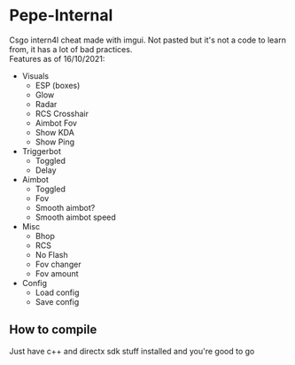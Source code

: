 # Pepe-Internal
Csgo intern4l cheat made with imgui. Not pasted but it's not a code to learn from, it has a lot of bad practices.  
Features as of 16/10/2021:  
* Visuals
  * ESP (boxes)
  * Glow
  * Radar
  * RCS Crosshair
  * Aimbot Fov
  * Show KDA
  * Show Ping
* Triggerbot
  * Toggled
  * Delay
* Aimbot
  * Toggled
  * Fov
  * Smooth aimbot?
  * Smooth aimbot speed
* Misc
  * Bhop
  * RCS
  * No Flash
  * Fov changer
  * Fov amount
* Config
  * Load config
  * Save config
## How to compile
Just have c++ and directx sdk stuff installed and you're good to go
